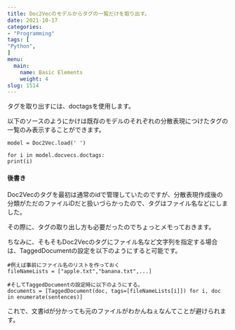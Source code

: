 ```yaml
---
title: Doc2Vecのモデルからタグの一覧だけを取り出す。
date: 2021-10-17
categories:
- "Programming"
tags: [
"Python",
]
menu:
  main:
    name: Basic Elements
    weight: 4
slug: 1514
---
```


タグを取り出すには、doctagsを使用します。

以下のソースのようにかけは既存のモデルのそれぞれの分散表現につけたタグの一覧のみ表示することができます。

```
model = Doc2Vec.load(' ')

for i in model.docvecs.doctags:
print(i)
```

#### 後書き

Doc2Vecのタグを最初は通常のidで管理していたのですが、分散表現作成後の分類がただのファイルiDだと扱いづらかったので、タグはファイル名などにしました。

その際に、タグの取り出し方も必要だったのでちょっとメモっておきます。

ちなみに、そもそもDoc2Vecのタグにファイル名など文字列を指定する場合は、TaggedDocumentの設定を以下のようにすると可能です。

```
#例えば事前にファイル名のリストを作っておく
fileNameLists = ["apple.txt","banana.txt",...]

#そしてTaggedDocumentの設定時に以下のようにする。
documents = [TaggedDocument(doc, tags=[fileNameLists[i]]) for i, doc in enumerate(sentences)]
```

これで、文書idが分かっても元のファイルがわかんねぇなんてことが避けられます。